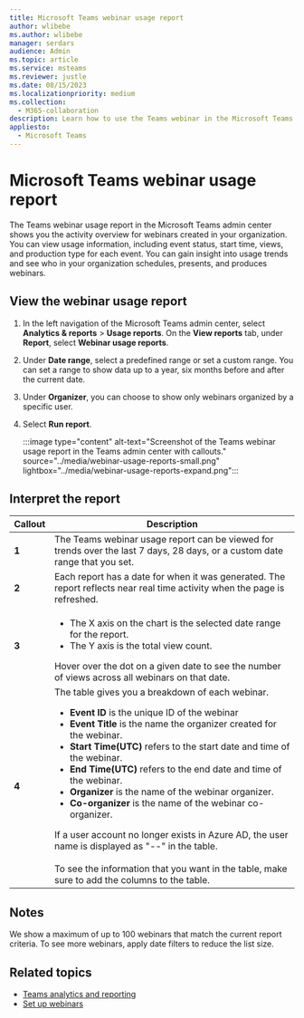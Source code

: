 ```yaml
---
title: Microsoft Teams webinar usage report
author: wlibebe
ms.author: wlibebe
manager: serdars
audience: Admin
ms.topic: article
ms.service: msteams
ms.reviewer: justle
ms.date: 08/15/2023
ms.localizationpriority: medium
ms.collection: 
  - M365-collaboration
description: Learn how to use the Teams webinar in the Microsoft Teams admin center to get an overview of Teams webinar in your organization.
appliesto: 
  - Microsoft Teams
---
```

# Microsoft Teams webinar usage report

The Teams webinar usage report in the Microsoft Teams admin center shows you the activity overview for webinars created in your organization. You can view usage information, including event status, start time, views, and production type for each event. You can gain insight into usage trends and see who in your organization schedules, presents, and produces webinars.

## View the webinar usage report

1. In the left navigation of the Microsoft Teams admin center, select **Analytics & reports** > **Usage reports**. On the **View reports** tab, under **Report**, select **Webinar usage reports**.
2. Under **Date range**, select a predefined range or set a custom range. You can set a range to show data up to a year, six months before and after the current date.
3. Under **Organizer**, you can choose to show only webinars organized by a specific user.
4. Select **Run report**.  

   :::image type="content" alt-text="Screenshot of the Teams webinar usage report in the Teams admin center with callouts." source="../media/webinar-usage-reports-small.png" lightbox="../media/webinar-usage-reports-expand.png":::

## Interpret the report

|Callout |Description  |
|--------|-------------|
|**1**   |The Teams webinar usage report can be viewed for trends over the last 7 days, 28 days, or a custom date range that you set. |
|**2**   |Each report has a date for when it was generated. The report reflects near real time activity when the page is refreshed. |
|**3**   |<ul><li>The X axis on the chart is the selected date range for the report.</li> <li> The Y axis is the total view count.</li> </ul>Hover over the dot on a given date to see the number of views across all webinars on that date.|
|**4**   |The table gives you a breakdown of each webinar. <ul><li>**Event ID** is the unique ID of the webinar</li> <li>**Event Title** is the name the organizer created for the webinar.</li><li>**Start Time(UTC)** refers to the start date and time of the webinar.</li><li>**End Time(UTC)** refers to the end date and time of the webinar.</li><li>**Organizer** is the name of the webinar organizer.</li> <li>**Co-organizer** is the name of the webinar co-organizer.</li></li> </ul>If a user account no longer exists in Azure AD, the user name is displayed as "--" in the table. <br><br>To see the information that you want in the table, make sure to add the columns to the table.

## Notes

We show a maximum of up to 100 webinars that match the current report criteria. To see more webinars, apply date filters to reduce the list size.

## Related topics

- [Teams analytics and reporting](teams-reporting-reference.md)
- [Set up webinars](../set-up-webinars.md)
